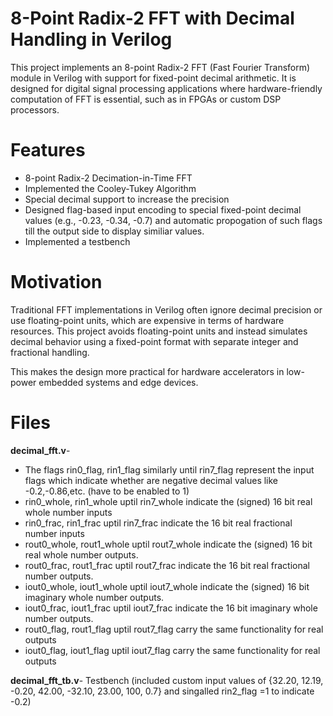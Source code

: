 # 8-Point Radix-2 FFT with Decimal Handling in Verilog

This project implements an 8-point Radix-2 FFT (Fast Fourier Transform) module in Verilog with support for fixed-point decimal arithmetic. It is designed for digital signal processing applications where hardware-friendly computation of FFT is essential, such as in FPGAs or custom DSP processors.

# Features

- 8-point Radix-2 Decimation-in-Time FFT
- Implemented the Cooley-Tukey Algorithm
- Special decimal support to increase the precision
- Designed flag-based input encoding to special fixed-point decimal values (e.g., -0.23, -0.34, -0.7) and automatic propogation of such flags till the output side to display similiar values.
- Implemented a testbench

# Motivation

Traditional FFT implementations in Verilog often ignore decimal precision or use floating-point units, which are expensive in terms of hardware resources. This project avoids floating-point units and instead simulates decimal behavior using a fixed-point format with separate integer and fractional handling.

This makes the design more practical for hardware accelerators in low-power embedded systems and edge devices.

# Files

**decimal_fft.v**- 
- The flags rin0_flag, rin1_flag similarly until rin7_flag represent the input flags which indicate whether are negative decimal values like -0.2,-0.86,etc. (have to be enabled to 1)
- rin0_whole, rin1_whole uptil rin7_whole indicate the (signed) 16 bit real whole number inputs
- rin0_frac, rin1_frac uptil rin7_frac indicate the 16 bit real fractional number inputs
- rout0_whole, rout1_whole uptil rout7_whole indicate the (signed) 16 bit real whole number outputs.
- rout0_frac, rout1_frac uptil rout7_frac indicate the 16 bit real fractional number outputs.
- iout0_whole, iout1_whole uptil iout7_whole indicate the (signed) 16 bit imaginary whole number outputs.
- iout0_frac, iout1_frac uptil iout7_frac indicate the 16 bit imaginary whole number outputs.
- rout0_flag, rout1_flag uptil rout7_flag carry the same functionality for real outputs
- iout0_flag, iout1_flag uptil iout7_flag carry the same functionality for real outputs

**decimal_fft_tb.v**- Testbench (included custom input values of {32.20, 12.19, -0.20, 42.00, -32.10, 23.00, 100, 0.7} and singalled rin2_flag =1 to indicate -0.2) 


